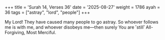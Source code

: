 +++
title = 'Surah 14, Verses 36'
date = '2025-08-27'
weight = 1786
ayah = 36
tags = ["astray", "lord", "people"]
+++

My Lord! They have caused many people to go astray. So whoever follows me is with me, and whoever disobeys me—then surely You are ˹still˺ All-Forgiving, Most Merciful.
